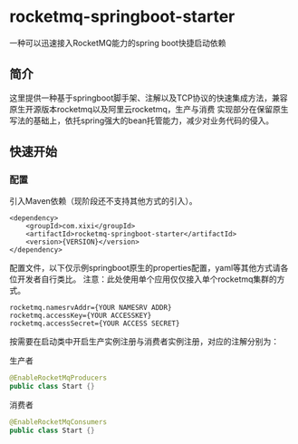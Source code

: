 # rocketmq-springboot-starter
一种可以迅速接入RocketMQ能力的spring boot快捷启动依赖

## 简介
这里提供一种基于springboot脚手架、注解以及TCP协议的快速集成方法，兼容原生开源版本rocketmq以及阿里云rocketmq，生产与消费
实现部分在保留原生写法的基础上，依托spring强大的bean托管能力，减少对业务代码的侵入。

## 快速开始

### 配置
引入Maven依赖（现阶段还不支持其他方式的引入）。
```mxml
<dependency>
    <groupId>com.xixi</groupId>
    <artifactId>rocketmq-springboot-starter</artifactId>
    <version>{VERSION}</version>
</dependency>
```
配置文件，以下仅示例springboot原生的properties配置，yaml等其他方式请各位开发者自行类比。
注意：此处使用单个应用仅仅接入单个rocketmq集群的方式。
```properties
rocketmq.namesrvAddr={YOUR NAMESRV ADDR}
rocketmq.accessKey={YOUR ACCESSKEY}
rocketmq.accessSecret={YOUR ACCESS SECRET}
```
按需要在启动类中开启生产实例注册与消费者实例注册，对应的注解分别为：

生产者
```java
@EnableRocketMqProducers
public class Start {}
```
消费者
```java
@EnableRocketMqConsumers
public class Start {}
```
### 